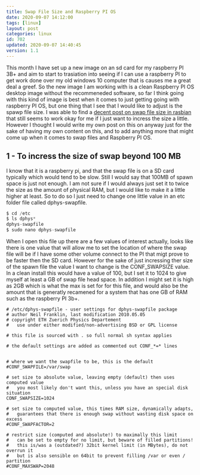 ```yaml
---
title: Swap File Size and Raspberry PI OS
date: 2020-09-07 14:12:00
tags: [linux]
layout: post
categories: linux
id: 702
updated: 2020-09-07 14:40:45
version: 1.1
---
```


This month I have set up a new image on an sd card for my raspberry PI 3B+ and aim to start to trasiation into seeing if I can use a raspberry PI to get work done over my old windows 10 computer that is causes me a great deal a greef. So the new image I am working with is a clean Raspberry PI OS desktop image without the recommeneded software, so far I think going with this kind of image is best when it comes to just getting going with raspberry PI OS, but one thing that I see that I would like to adjust is the spawp file size. I was able to find a [decent post on swap file size in rasbian](https://www.bitpi.co/2015/02/11/how-to-change-raspberry-pis-swapfile-size-on-rasbian/) that still seems to work okay for me if I just want to incress the size a little. However I thought I would write my own post on this on anyway just for the sake of having my own content on this, and to add anything more that might come up when it comes to swap files and Raspberry PI OS.

<!-- more -->

## 1 - To incress the size of swap beyond 100 MB

I know that it is a raspberry pi, and that the swap file is on a SD card typically which would tend to be slow. Still I would say that 100MB of spawn space is just not enough. I am not sure if I would always just set it to twice the size as the amount of physical RAM, but I would like to make it a little higher at least. So to do so I just need to change one little value in an etc folder file called dphys-swapfile.

```js
$ cd /etc
$ ls dphys*
dphys-swapfile
$ sudo nano dphys-swapfile
```

When I open this file up there are a few values of interest actually, looks like there is one value that will allow me to set the location of where the swap file will be if I have some other volume connect to the PI that migt prove to be faster then the SD card. However for the sake of just incressing ther size of the spawn file the value I want to change is the CONF_SWAPSIZE value. In a clean install this would have a value of 100, but I set it to 1024 to give myself at least a GB of swap file head space. In addition I might set it is high as 2GB which is what the max is set for for this file, and would also be the amount that is generatly recamened for a system that has one GB of RAM such as the raspberry PI 3b+.

```
# /etc/dphys-swapfile - user settings for dphys-swapfile package
# author Neil Franklin, last modification 2010.05.05
# copyright ETH Zuerich Physics Departement
#   use under either modified/non-advertising BSD or GPL license
 
# this file is sourced with . so full normal sh syntax applies
 
# the default settings are added as commented out CONF_*=* lines
 
 
# where we want the swapfile to be, this is the default
#CONF_SWAPFILE=/var/swap
 
# set size to absolute value, leaving empty (default) then uses computed value
#   you most likely don't want this, unless you have an special disk situation
CONF_SWAPSIZE=1024
 
# set size to computed value, this times RAM size, dynamically adapts,
#   guarantees that there is enough swap without wasting disk space on excess
#CONF_SWAPFACTOR=2
 
# restrict size (computed and absolute!) to maximally this limit
#   can be set to empty for no limit, but beware of filled partitions!
#   this is/was a (outdated?) 32bit kernel limit (in MBytes), do not overrun it
#   but is also sensible on 64bit to prevent filling /var or even / partition
#CONF_MAXSWAP=2048
```